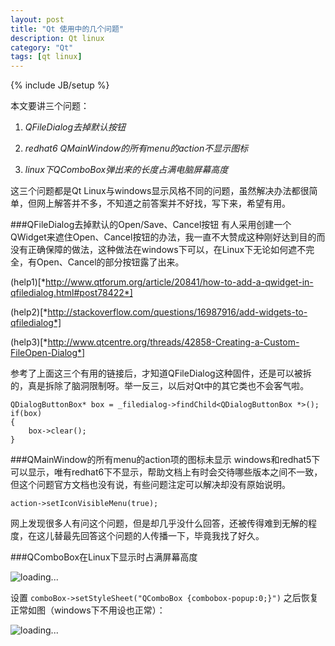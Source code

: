 ```yaml
---
layout: post
title: "Qt 使用中的几个问题"
description: Qt linux
category: "Qt"
tags: [qt linux]
---
```

{% include JB/setup %}

本文要讲三个问题：

1. *QFileDialog去掉默认按钮*

2. *redhat6 QMainWindow的所有menu的action不显示图标*

3. *linux下QComboBox弹出来的长度占满电脑屏幕高度*

这三个问题都是Qt Linux与windows显示风格不同的问题，虽然解决办法都很简单，但网上解答并不多，不知道之前答案并不好找，写下来，希望有用。

###QFileDialog去掉默认的Open/Save、Cancel按钮
有人采用创建一个QWidget来遮住Open、Cancel按钮的办法，我一直不大赞成这种刚好达到目的而没有正确保障的做法，这种做法在windows下可以，在Linux下无论如何遮不完全，有Open、Cancel的部分按钮露了出来。

(help1)[*http://www.qtforum.org/article/20841/how-to-add-a-qwidget-in-qfiledialog.html#post78422*]

(help2)[*http://stackoverflow.com/questions/16987916/add-widgets-to-qfiledialog*]

(help3)[*http://www.qtcentre.org/threads/42858-Creating-a-Custom-FileOpen-Dialog*]

参考了上面这三个有用的链接后，才知道QFileDialog这种固件，还是可以被拆的，真是拆除了脑洞限制呀。举一反三，以后对Qt中的其它类也不会客气啦。

	QDialogButtonBox* box = _filedialog->findChild<QDialogButtonBox *>();
	if(box)
	{
		box->clear();
	}

###QMainWindow的所有menu的action项的图标未显示
windows和redhat5下可以显示，唯有redhat6下不显示，帮助文档上有时会交待哪些版本之间不一致，但这个问题官方文档也没有说，有些问题注定可以解决却没有原始说明。

	action->setIconVisibleMenu(true);

网上发现很多人有问这个问题，但是却几乎没什么回答，还被传得难到无解的程度，在这儿替最先回答这个问题的人传播一下，毕竟我找了好久。



###QComboBox在Linux下显示时占满屏幕高度


![loading...](/images/qcombox1.JPG)

设置 `comboBox->setStyleSheet("QComboBox {combobox-popup:0;}")` 之后恢复正常如图（windows下不用设也正常）：

![loading...](/images/qcombox2.JPG)



